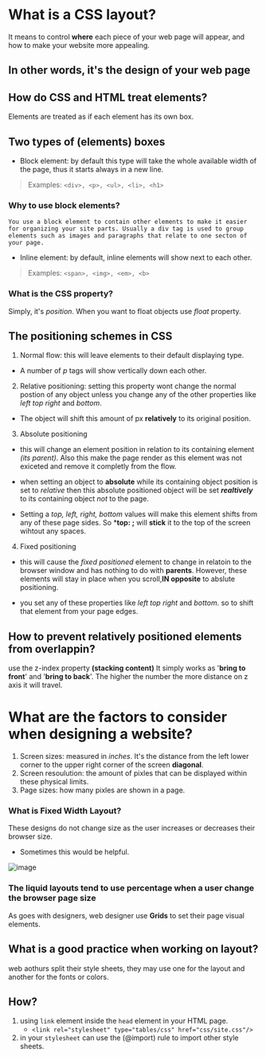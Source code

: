 # What is a CSS layout?
It means to control **where** each piece of your web page will appear, and how to make your website more appealing.

## In other words, it's the design of your web page

## How do CSS and HTML treat elements?
Elements are treated as if each element has its own box.

## Two types of (elements) boxes
- Block element: by default this type will take the whole available width of the page, thus it starts always in a new line.
> Examples:
   ` <div>, <p>, <ul>, <li>, <h1> `

### Why to use block elements?
    You use a block element to contain other elements to make it easier for organizing your site parts. Usually a div tag is used to group elements such as images and paragraphs that relate to one secton of your page.

- Inline element: by default, inline elements will show next to each other.
> Examples:  `<span>, <img>, <em>, <b>`

### What is the CSS property?
Simply, it's *position*. When you want to float objects use *float* property.

## The positioning schemes in CSS
1. Normal flow: this will leave elements to their default displaying type.
 - A number of *p* tags will show vertically down each other.

2. Relative positioning: setting this property wont change the normal postion of any object unless you change any of the other properties like *left* *top* *right* and *bottom*. 

 - The object will shift this amount of px **relatively** to its original position.

3. Absolute positioning

 - this will change an element position in relation to its containing element *(its parent)*. Also this make the page render as this element was not exiceted and remove it completly from the flow.

 - when setting an object to **absolute** while its containing object position is set to *relative* then this absolute positioned object will be set ***realtively*** to its containing object *not* to the page. 

 - Setting a *top, left, right, bottom* values will make this element shifts from any of these page sides. So ***top: ;** will **stick** it to the top of the screen wihtout any spaces.



4. Fixed positioning

 - this will cause the *fixed positioned* element to change in relatoin to the browser window and has nothing to do with **parents**. However, these elements will stay in place when you scroll,**IN opposite** to abslute positioning.

 - you set any of these properties like *left* *top* *right* and *bottom*. so to shift that element from your page edges.

 ## How to prevent relatively positioned elements from overlappin?
  use the z-index property **(stacking content)**
  It simply works as '**bring to front**' and '**bring to back**'. The higher the number the more distance on z axis it will travel.

# What are the factors to consider when designing a website?
1. Screen sizes: measured in *inches*. It's the distance from the left lower corner to the upper right corner of the screen **diagonal**.
2. Screen resoulution: the amount of pixles that can be displayed within these physical limits.
3. Page sizes: how many pixles are shown in a page.

### What is Fixed Width Layout?
These designs do not change size as the user increases or decreases their browser size.

- Sometimes this would be helpful.

![image](https://miro.medium.com/max/2160/1*dUZudP2xfPLzMiw5L8ieTQ.gif)



### The liquid layouts tend to use percentage when a user change the browser page size

As goes with designers, web designer use **Grids** to set their page visual elements.

## What is a good practice when working on layout?

web aothurs split their style sheets, they may use one for the layout and another for the fonts or colors.

## How?

1. using `link` element inside the `head` element in your HTML page.
    - `<link rel="stylesheet" type="tables/css" href="css/site.css"/>`
2. in your `stylesheet` can use the (@import) rule to import other style sheets.






